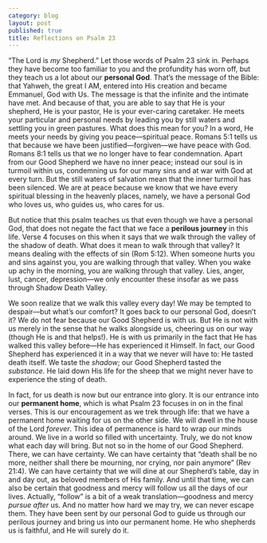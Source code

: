 ```yaml
---
category: blog
layout: post
published: true
title: Reflections on Psalm 23
---
```

“The Lord is _my_ Shepherd.”  Let those words of Psalm 23 sink in.  Perhaps they have become too familiar to you and the profundity has worn off, but they teach us a lot about our **personal God**.  That’s the message of the Bible: that Yahweh, the great I AM, entered into His creation and became Emmanuel, God with Us.  The message is that the infinite and the intimate have met.  And because of that, you are able to say that He is your shepherd, He is your pastor, He is your ever-caring caretaker.  He meets your particular and personal needs by leading you by still waters and settling you in green pastures.  What does this mean for you?  In a word, He meets your needs by giving you peace—spiritual peace.  Romans 5:1 tells us that because we have been justified—forgiven—we have peace with God.  Romans 8:1 tells us that we no longer have to fear condemnation.  Apart from our Good Shepherd we have no inner peace; instead our soul is in turmoil within us, condemning us for our many sins and at war with God at every turn.  But the still waters of salvation mean that the inner turmoil has been silenced.  We are at peace because we know that we have every spiritual blessing in the heavenly places, namely, we have a personal God who loves us, who guides us, who cares for us.

But notice that this psalm teaches us that even though we have a personal God, that does not negate the fact that we face a **perilous journey** in this life.  Verse 4 focuses on this when it says that we walk through the valley of the shadow of death.  What does it mean to walk through that valley?  It means dealing with the effects of sin (Rom 5:12). When someone hurts you and sins against you, you are walking through that valley.  When you wake up achy in the morning, you are walking through that valley.  Lies, anger, lust, cancer, depression—we only encounter these insofar as we pass through Shadow Death Valley.  

We soon realize that we walk this valley every day!  We may be tempted to despair—but what’s our comfort?  It goes back to our personal God, doesn’t it?  We do not fear because our Good Shepherd is with us.  But He is not with us merely in the sense that he walks alongside us, cheering us on our way (though He is and that helps!).  He is with us primarily in the fact that He has walked this valley before—He has experienced it Himself.  In fact, our Good Shepherd has experienced it in a way that we never will have to: He tasted death itself.  We taste the _shadow_; our Good Shepherd tasted the _substance_.  He laid down His life for the sheep that we might never have to experience the sting of death.

In fact, for us death is now but our entrance into glory.  It is our entrance into our **permanent home**, which is what Psalm 23 focuses in on in the final verses.  This is our encouragement as we trek through life: that we have a permanent home waiting for us on the other side.  We will dwell in the house of the Lord _forever_.  This idea of permanence is hard to wrap our minds around.  We live in a world so filled with uncertainty.  Truly, we do not know what each day will bring.  But not so in the home of our Good Shepherd.  There, we can have certainty.  We can have certainty that “death shall be no more, neither shall there be mourning, nor crying, nor pain anymore” (Rev 21:4).  We can have certainty that we will dine at our Shepherd’s table, day in and day out, as beloved members of His family.  And until that time, we can also be certain that goodness and mercy will follow us all the days of our lives.  Actually, “follow” is a bit of a weak translation—goodness and mercy _pursue after_ us.  And no matter how hard we may try, we can never escape them.  They have been sent by our personal God to guide us through our perilous journey and bring us into our permanent home.  He who shepherds us is faithful, and He will surely do it.
